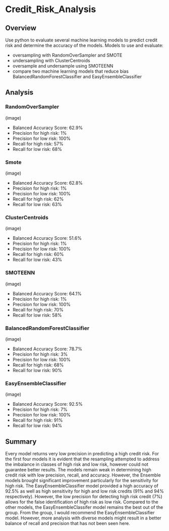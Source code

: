 # Credit_Risk_Analysis

## Overview

Use python to evaluate several machine learning models to predict credit risk and determine the accuracy of the models. Models to use and evaluate:

- oversampling with RandomOverSampler and SMOTE
- undersampling with ClusterCentroids
- oversample and undersample using SMOTEENN
- compare two machine learning models that reduce bias BalancedRandomForestClassifier and EasyEnsembleClassifier

## Analysis

### RandomOverSampler

(image)

- Balanced Accuracy Score: 62.9%
- Precision for high risk: 1%
- Precision for low risk: 100%
- Recall for high risk: 57%
- Recall for low risk: 68%

### Smote

(image)

- Balanced Accuracy Score: 62.8%
- Precision for high risk: 1%
- Precision for low risk: 100%
- Recall for high risk: 62%
- Recall for low risk: 63%

### ClusterCentroids

(image)

- Balanced Accuracy Score: 51.6%
- Precision for high risk: 1%
- Precision for low risk: 100%
- Recall for high risk: 60%
- Recall for low risk: 43%

### SMOTEENN

(image)

- Balanced Accuracy Score: 64.1%
- Precision for high risk: 1%
- Precision for low risk: 100%
- Recall for high risk: 70%
- Recall for low risk: 58%

### BalancedRandomForestClassifier

(image)

- Balanced Accuracy Score: 78.7%
- Precision for high risk: 3%
- Precision for low risk: 100%
- Recall for high risk: 68%
- Recall for low risk: 90%

### EasyEnsembleClassifier

(image)

- Balanced Accuracy Score: 92.5%
- Precision for high risk: 7%
- Precision for low risk: 100%
- Recall for high risk: 91%
- Recall for low risk: 94%

## Summary

Every model returns very low precision in predicting a high credit risk. For the first four models it is evident that the resampling attempted to address the imbalance in classes of high risk and low risk, however could not guarantee better results. The models remain weak in determining high credit risk with low precision, recall, and accuracy. However, the Ensemble models brought significant improvement particularly for the sensitivity for high risk. The EasyEnsembleClassifier model provided a high accuracy of 92.5% as well as high sensitivity for high and low risk credits (91% and 94% respectively). However, the low precision for detecting high risk credit (7%) allows for the false identification of high risk as low risk. Compared to the other models, the EasyEnsembleClassifer model remains the best out of the group. From the group, I would recommend the EasyEnsembleClassifier model. However, more analysis with diverse models might result in a better balance of recall and precision that has not been seen here.